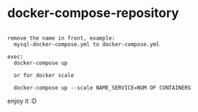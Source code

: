 # docker-compose-repository

```

remove the name in front, example:
  mysql-docker-compose.yml to docker-compose.yml
  
exec:
  docker-compose up
  
  or for docker scale
  
  docker-compose up --scale NAME_SERVICE=NUM OF CONTAINERS

```

enjoy it :D
